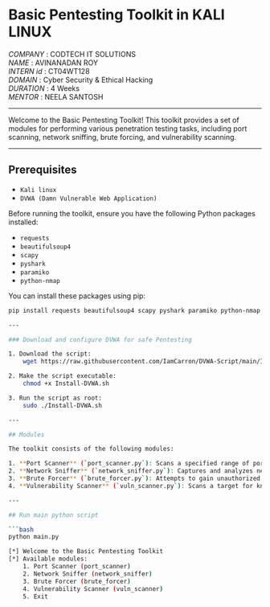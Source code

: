 # Basic Pentesting Toolkit in KALI LINUX

*COMPANY* : CODTECH IT SOLUTIONS<br>
*NAME* : AVINANADAN ROY<br>
*INTERN id* : CT04WT128<br>
*DOMAIN* : Cyber Security & Ethical Hacking<br>
*DURATION* : 4 Weeks<br>
*MENTOR* : NEELA SANTOSH<br>

---

Welcome to the Basic Pentesting Toolkit! This toolkit provides a set of modules for performing various penetration testing tasks, including port scanning, network sniffing, brute forcing, and vulnerability scanning.

---

## Prerequisites

- `Kali linux`
- `DVWA (Damn Vulnerable Web Application)`

Before running the toolkit, ensure you have the following Python packages installed:

- `requests`
- `beautifulsoup4`
- `scapy`
- `pyshark`
- `paramiko`
- `python-nmap`

You can install these packages using pip:

```bash
pip install requests beautifulsoup4 scapy pyshark paramiko python-nmap

---

### Download and configure DVWA for safe Pentesting

1. Download the script:
    wget https://raw.githubusercontent.com/IamCarron/DVWA-Script/main/Install-DVWA.sh

2. Make the script executable: 
    chmod +x Install-DVWA.sh

3. Run the script as root:
    sudo ./Install-DVWA.sh

---

## Modules

The toolkit consists of the following modules:

1. **Port Scanner** (`port_scanner.py`): Scans a specified range of ports on a target host to identify open ports.
2. **Network Sniffer** (`network_sniffer.py`): Captures and analyzes network packets in real-time.
3. **Brute Forcer** (`brute_forcer.py`): Attempts to gain unauthorized access to a service by trying multiple password combinations.
4. **Vulnerability Scanner** (`vuln_scanner.py`): Scans a target for known vulnerabilities.

---

## Run main python script

```bash
python main.py

[*] Welcome to the Basic Pentesting Toolkit
[*] Available modules:
    1. Port Scanner (port_scanner)
    2. Network Sniffer (network_sniffer)
    3. Brute Forcer (brute_forcer)
    4. Vulnerability Scanner (vuln_scanner)
    5. Exit


